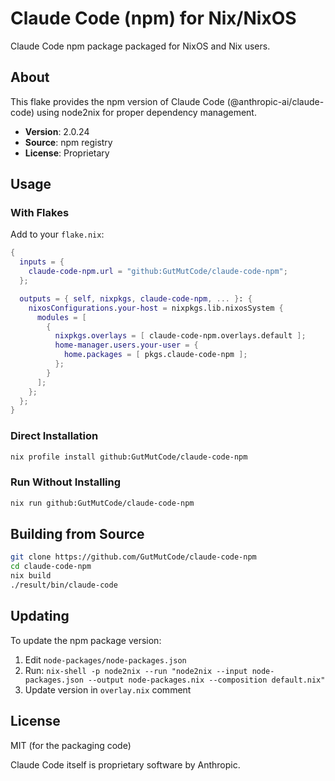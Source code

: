 # Claude Code (npm) for Nix/NixOS

Claude Code npm package packaged for NixOS and Nix users.

## About

This flake provides the npm version of Claude Code (@anthropic-ai/claude-code) using node2nix for proper dependency management.

- **Version**: 2.0.24
- **Source**: npm registry
- **License**: Proprietary

## Usage

### With Flakes

Add to your `flake.nix`:

```nix
{
  inputs = {
    claude-code-npm.url = "github:GutMutCode/claude-code-npm";
  };

  outputs = { self, nixpkgs, claude-code-npm, ... }: {
    nixosConfigurations.your-host = nixpkgs.lib.nixosSystem {
      modules = [
        {
          nixpkgs.overlays = [ claude-code-npm.overlays.default ];
          home-manager.users.your-user = {
            home.packages = [ pkgs.claude-code-npm ];
          };
        }
      ];
    };
  };
}
```

### Direct Installation

```bash
nix profile install github:GutMutCode/claude-code-npm
```

### Run Without Installing

```bash
nix run github:GutMutCode/claude-code-npm
```

## Building from Source

```bash
git clone https://github.com/GutMutCode/claude-code-npm
cd claude-code-npm
nix build
./result/bin/claude-code
```

## Updating

To update the npm package version:

1. Edit `node-packages/node-packages.json`
2. Run: `nix-shell -p node2nix --run "node2nix --input node-packages.json --output node-packages.nix --composition default.nix"`
3. Update version in `overlay.nix` comment

## License

MIT (for the packaging code)

Claude Code itself is proprietary software by Anthropic.
